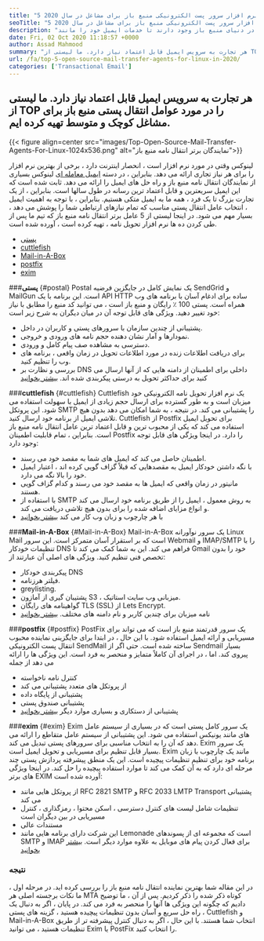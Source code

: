 ```yaml
---
title: "5 بهترین نرم افزار سرور پست الکترونیکی منبع باز برای مشاغل در سال 2020" 
seoTitle: "5 بهترین نرم افزار سرور پست الکترونیکی منبع باز برای مشاغل در سال 2020" 
description: "بسیاری از نمایندگان انتقال پستی محبوب در دنیای منبع باز وجود دارند تا خدمات ایمیل خود را مانند Gmail تنظیم کنند. ما 5 سرور پست الکترونیکی برتر را در لیست کوتاه قرار داده ایم." 
date: Fri, 02 Oct 2020 11:18:57 +0000
author: Assad Mahmood
summary: "هر تجارت به سرویس ایمیل قابل اعتماد نیاز دارد. ما لیستی از TOP را در مورد عوامل انتقال پستی منبع باز برای مشاغل کوچک و متوسط ​​تهیه کرده ایم." 
url: /fa/top-5-open-source-mail-transfer-agents-for-linux-in-2020/
categories: ['Transactional Email']
---
```


## هر تجارت به سرویس ایمیل قابل اعتماد نیاز دارد. ما لیستی از TOP را در مورد عوامل انتقال پستی منبع باز برای مشاغل کوچک و متوسط ​​تهیه کرده ایم.

{{< figure align=center src="images/Top-Open-Source-Mail-Transfer-Agents-For-Linux-1024x536.png" alt="نمایندگان برتر انتقال نامه منبع باز">}}

لینوکس وقتی در مورد نرم افزار است ، انحصار اینترنت دارد ، برخی از بهترین نرم افزار را برای هر نیاز تجاری ارائه می دهد. بنابراین ، در دسته [ایمیل معامله ای][1] لینوکس بسیاری از نمایندگان انتقال نامه منبع باز و راه حل های ایمیل را ارائه می دهد.
ثابت شده است که این ایمیل سریعترین و قابل اعتماد ترین رسانه در طول سالها است. بنابراین ، از یک تجارت بزرگ تا یک فرد ، همه ما به ایمیل متکی هستیم. بنابراین ، با توجه به اهمیت ایمیل ، انتخاب عامل انتقال پستی مناسب که تمام نیازهای ارتباطی شما را پوشش می دهد ، بسیار مهم می شود.
در اینجا لیستی از 5 عامل برتر انتقال نامه منبع باز که تیم ما پس از طی کردن ده ها نرم افزار تحویل نامه ، تهیه کرده است ، آورده شده است.
  * [پستی][2]
  * [cuttlefish][3]
  * [Mail-in-A-Box][4]
  * [postfix][5]
  * [exim][6]

###**پستی** {#postal}
Postal یک نمایش کامل در جایگزین فرضیه SendGrid و MailGun است. این برنامه با یک API HTTP ساده برای ادغام آسان با برنامه های وب همراه است. پستی 100 ٪ رایگان و منبع باز است ، می توانید کد منبع را مطابق با نیاز خود تغییر دهید.
ویژگی های قابل توجه آن در میان دیگران به شرح زیر است:
  * پشتیبانی از چندین سازمان با سرورهای پستی و کاربران در داخل.
  * نمودارها و آمار نشان دهنده حجم نامه های ورودی و خروجی.
  * دسترسی به مشاهده صف پیام کامل و ورودی.
  * برای دریافت اطلاعات زنده در مورد اطلاعات تحویل در زمان واقعی ، برنامه های وب را تنظیم کنید.
  * بررسی و نظارت بر DNS داخلی برای اطمینان از دامنه هایی که از آنها ارسال می کنید برای حداکثر تحویل به درستی پیکربندی شده اند.
    [بیشتر بخوانید][7]

###**cuttlefish** {#cuttlefish}
Cuttlefish یک نرم افزار تحویل نامه الکترونیکی خود میزبان است و به طور گسترده برای ارسال حجم زیادی از ایمیل با سهولت استفاده می شود. این پروتکل SMTP را پشتیبانی می کند. در نتیجه ، به شما امکان می دهد بدون هیچ تلاشی ایمیل از برنامه خود ارسال کنید. Cuttlefish از Postfix برای تحویل ایمیل استفاده می کند که یکی از محبوب ترین و قابل اعتماد ترین عامل انتقال نامه منبع باز است. بنابراین ، تمام قابلیت اطمینان Postfix را دارد.
در اینجا ویژگی های قابل توجه وجود دارد:
  * اطمینان حاصل می کند که ایمیل های شما به مقصد خود می رسند.
  * با نگه داشتن خودکار ایمیل به مقصدهایی که قبلاً گزاف گویی کرده اند ، اعتبار ایمیل خود را بالا نگه می دارد.
  * مانیتور در زمان واقعی که ایمیل ها به مقصد خود می رسند و کدام گزاف گویی هستند.
  * با استفاده از SMTP به روش معمول ، ایمیل را از طریق برنامه خود ارسال می کند و انواع مزایای اضافه شده را برای بدون هیچ تلاشی دریافت می کند.
  * با هر چارچوب و زبان وب کار می کند
    [بیشتر بخوانید][8]

###**Mail-in-A-Box** {#Mail-in-A-Box}
Mail-in-A-Box یک سرور نوآورانه Linux Mail است که بر استقرار آسان متمرکز است. این سرور Webmail و IMAP/SMTP را با تنظیمات خودکار DNS فراهم می کند. این به شما کمک می کند تا Gmail خود را بدون تخصص فنی تنظیم کنید. ویژگی های اصلی آن عبارتند از:
  * پیکربندی خودکار DNS
  * فیلتر هرزنامه.
  * greylisting.
  * پشتیبان گیری از آمازون S3 ، میزبانی وب سایت استاتیک.
  * گواهینامه های رایگان TLS (SSL) از Lets Encrypt.
  * نامه میزبان برای چندین کاربر و نام دامنه های مختلف.
    [بیشتر بخوانید][9]

###**postfix** {#postfix}
PostFix یک سرور قدرتمند منبع باز است که می تواند برای مسیریابی و ارائه ایمیل استفاده شود. با این حال ، در ابتدا برای جایگزینی نماینده محبوب انتقال پست الکترونیکی SendMail ساخته شده است. حتی اگر از Sendmail بسیار پیروی کند. اما ، در اجرای آن کاملاً متمایز و منحصر به فرد است. این ویژگی ها را ارائه می دهد از جمله
  * کنترل نامه ناخواسته
  * از پروتکل های متعدد پشتیبانی می کند
  * پشتیبانی از پایگاه داده
  * پشتیبانی صندوق پستی
  * پشتیبانی از دستکاری و بسیاری موارد دیگر
    [بیشتر بخوانید][10]

###**exim** {#exim}
Exim یک سرور کامل پستی است که در بسیاری از سیستم عامل های مانند یونیکس استفاده می شود. این پشتیبانی از سیستم عامل متقاطع را ارائه می دهد که آن را به انتخاب مناسبی برای سرورهای پستی تبدیل می کند. Exim یک سرور بسیار قابل تنظیم برای مسیریابی و تحویل ایمیل است. Exim مانند یک چارچوب با زبان برنامه خود برای تنظیم تنظیمات پیچیده است. این یک منطق پیشرفته پردازش پستی چند مرحله ای دارد که به آن کمک می کند تا موارد استفاده پیچیده را حل کند. در اینجا ویژگی های برتر EXIM آورده شده است:
  * از پروتکل هایی مانند RFC 2821 SMTP و RFC 2033 LMTP Transport پشتیبانی می کند
  * تنظیمات شامل لیست های کنترل دسترسی ، اسکن محتوا ، رمزگذاری ، کنترل مسیریابی در بین دیگران است
  * مستندات عالی
  * این شرکت دارای برنامه هایی مانند Lemonade است که مجموعه ای از پسوندهای SMTP و IMAP برای فعال کردن پیام های موبایل به علاوه موارد دیگر است.
    [بیشتر بخوانید][11]

### نتیجه
در این مقاله شما بهترین نماینده انتقال نامه منبع باز را بررسی کرده اید. در مرحله اول ، ما نکات برجسته اصلی هر MTA کوتاه ذکر شده را ذکر کردیم. پس از آن ، ما توضیح دادیم که چگونه این ویژگی ها آنها را منحصر به فرد می کند. در پایان ، اگر به دنبال یک راه حل سریع و آسان بدون تنظیمات پیچیده هستید ، گزینه های پستی ، Cuttlefish و Mail-in-A-Box انتخاب شما هستند. با این حال ، اگر به دنبال کنترل پیشرفته تر از طریق تنظیمات هستید ، می توانید Exim یا PostFix را انتخاب کنید.

  
[1]: https://products.containerize.com/transactional-email
[2]: #postal
[3]: #cuttlefish
[4]: #mail-in-a-box
[5]: #postfix
[6]: #exim
[7]: https://products.containerize.com/transactional-email/postal
[8]: https://products.containerize.com/transactional-email/cuttlefish
[9]: https://products.containerize.com/transactional-email/mail-in-a-box
[10]: https://products.containerize.com/transactional-email/postfix
[11]: https://products.containerize.com/transactional-email/exim

